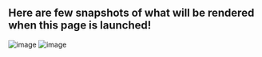 ## Here are few snapshots of what will be rendered when this page is launched!
![image](https://user-images.githubusercontent.com/55499929/193618541-8c33dcf6-1ed3-42c4-b5c6-5223032fce69.png)
![image](https://user-images.githubusercontent.com/55499929/193618623-6641213c-dc32-492e-9df7-877c30549048.png)
